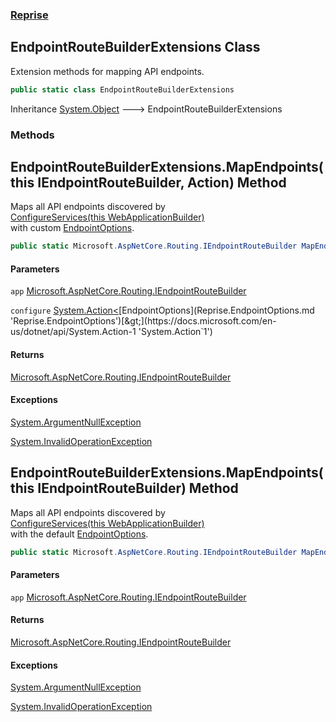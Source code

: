 ### [Reprise](Reprise.md 'Reprise')

## EndpointRouteBuilderExtensions Class

Extension methods for mapping API endpoints.

```csharp
public static class EndpointRouteBuilderExtensions
```

Inheritance [System.Object](https://docs.microsoft.com/en-us/dotnet/api/System.Object 'System.Object') &#129106; EndpointRouteBuilderExtensions
### Methods

<a name='Reprise.EndpointRouteBuilderExtensions.MapEndpoints(thisMicrosoft.AspNetCore.Routing.IEndpointRouteBuilder,System.Action_Reprise.EndpointOptions_)'></a>

## EndpointRouteBuilderExtensions.MapEndpoints(this IEndpointRouteBuilder, Action<EndpointOptions>) Method

Maps all API endpoints discovered by   
[ConfigureServices(this WebApplicationBuilder)](Reprise.WebApplicationBuilderExtensions.md#Reprise.WebApplicationBuilderExtensions.ConfigureServices(thisMicrosoft.AspNetCore.Builder.WebApplicationBuilder) 'Reprise.WebApplicationBuilderExtensions.ConfigureServices(this Microsoft.AspNetCore.Builder.WebApplicationBuilder)')  
with custom [EndpointOptions](Reprise.EndpointOptions.md 'Reprise.EndpointOptions').

```csharp
public static Microsoft.AspNetCore.Routing.IEndpointRouteBuilder MapEndpoints(this Microsoft.AspNetCore.Routing.IEndpointRouteBuilder app, System.Action<Reprise.EndpointOptions> configure);
```
#### Parameters

<a name='Reprise.EndpointRouteBuilderExtensions.MapEndpoints(thisMicrosoft.AspNetCore.Routing.IEndpointRouteBuilder,System.Action_Reprise.EndpointOptions_).app'></a>

`app` [Microsoft.AspNetCore.Routing.IEndpointRouteBuilder](https://docs.microsoft.com/en-us/dotnet/api/Microsoft.AspNetCore.Routing.IEndpointRouteBuilder 'Microsoft.AspNetCore.Routing.IEndpointRouteBuilder')

<a name='Reprise.EndpointRouteBuilderExtensions.MapEndpoints(thisMicrosoft.AspNetCore.Routing.IEndpointRouteBuilder,System.Action_Reprise.EndpointOptions_).configure'></a>

`configure` [System.Action&lt;](https://docs.microsoft.com/en-us/dotnet/api/System.Action-1 'System.Action`1')[EndpointOptions](Reprise.EndpointOptions.md 'Reprise.EndpointOptions')[&gt;](https://docs.microsoft.com/en-us/dotnet/api/System.Action-1 'System.Action`1')

#### Returns
[Microsoft.AspNetCore.Routing.IEndpointRouteBuilder](https://docs.microsoft.com/en-us/dotnet/api/Microsoft.AspNetCore.Routing.IEndpointRouteBuilder 'Microsoft.AspNetCore.Routing.IEndpointRouteBuilder')

#### Exceptions

[System.ArgumentNullException](https://docs.microsoft.com/en-us/dotnet/api/System.ArgumentNullException 'System.ArgumentNullException')

[System.InvalidOperationException](https://docs.microsoft.com/en-us/dotnet/api/System.InvalidOperationException 'System.InvalidOperationException')

<a name='Reprise.EndpointRouteBuilderExtensions.MapEndpoints(thisMicrosoft.AspNetCore.Routing.IEndpointRouteBuilder)'></a>

## EndpointRouteBuilderExtensions.MapEndpoints(this IEndpointRouteBuilder) Method

Maps all API endpoints discovered by   
[ConfigureServices(this WebApplicationBuilder)](Reprise.WebApplicationBuilderExtensions.md#Reprise.WebApplicationBuilderExtensions.ConfigureServices(thisMicrosoft.AspNetCore.Builder.WebApplicationBuilder) 'Reprise.WebApplicationBuilderExtensions.ConfigureServices(this Microsoft.AspNetCore.Builder.WebApplicationBuilder)')  
with the default [EndpointOptions](Reprise.EndpointOptions.md 'Reprise.EndpointOptions').

```csharp
public static Microsoft.AspNetCore.Routing.IEndpointRouteBuilder MapEndpoints(this Microsoft.AspNetCore.Routing.IEndpointRouteBuilder app);
```
#### Parameters

<a name='Reprise.EndpointRouteBuilderExtensions.MapEndpoints(thisMicrosoft.AspNetCore.Routing.IEndpointRouteBuilder).app'></a>

`app` [Microsoft.AspNetCore.Routing.IEndpointRouteBuilder](https://docs.microsoft.com/en-us/dotnet/api/Microsoft.AspNetCore.Routing.IEndpointRouteBuilder 'Microsoft.AspNetCore.Routing.IEndpointRouteBuilder')

#### Returns
[Microsoft.AspNetCore.Routing.IEndpointRouteBuilder](https://docs.microsoft.com/en-us/dotnet/api/Microsoft.AspNetCore.Routing.IEndpointRouteBuilder 'Microsoft.AspNetCore.Routing.IEndpointRouteBuilder')

#### Exceptions

[System.ArgumentNullException](https://docs.microsoft.com/en-us/dotnet/api/System.ArgumentNullException 'System.ArgumentNullException')

[System.InvalidOperationException](https://docs.microsoft.com/en-us/dotnet/api/System.InvalidOperationException 'System.InvalidOperationException')